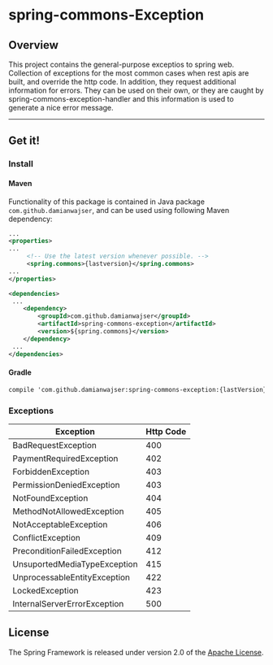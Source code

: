 # spring-commons-Exception

## Overview

This project contains the general-purpose exceptios to spring web. Collection of exceptions for the most common cases
when rest apis are built, and override the http code. In addition, they request additional information for errors. They
can be used on their own, or they are caught by spring-commons-exception-handler and this information is used to
generate a nice error message.

-----

## Get it!

### Install

#### Maven

Functionality of this package is contained in Java package `com.github.damianwajser`, and can be used using following
Maven dependency:

```xml
...
<properties>
...
     <!-- Use the latest version whenever possible. -->
     <spring.commons>{lastversion}</spring.commons>
...
</properties>

<dependencies>
 ...
    <dependency>
        <groupId>com.github.damianwajser</groupId>
        <artifactId>spring-commons-exception</artifactId>
        <version>${spring.commons}</version>
    </dependency>
 ...
</dependencies>
 ```

#### Gradle

 ```xml
 compile 'com.github.damianwajser:spring-commons-exception:{lastVersion}'
 ```

### Exceptions

|Exception|Http Code | 
|--|--| 
| BadRequestException | 400 
| PaymentRequiredException | 402 
| ForbiddenException | 403 
| PermissionDeniedException | 403 
| NotFoundException | 404 
| MethodNotAllowedException | 405 
| NotAcceptableException|406
| ConflictException | 409 
| PreconditionFailedException | 412 
| UnsuportedMediaTypeException | 415 
| UnprocessableEntityException | 422
| LockedException | 423 
| InternalServerErrorException | 500

## License

The Spring Framework is released under version 2.0 of the [Apache License](http://www.apache.org/licenses/LICENSE-2.0).
